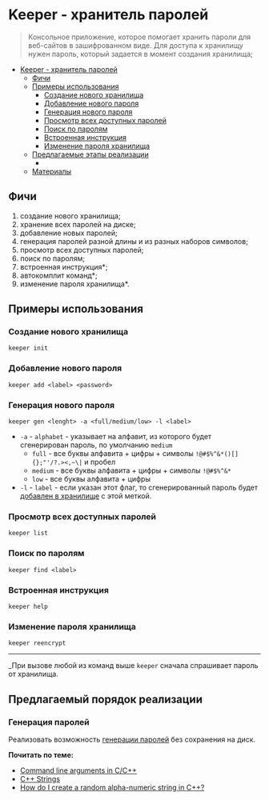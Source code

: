 # Keeper - хранитель паролей

> Консольное приложение, которое помогает хранить пароли для веб-сайтов в зашифрованном виде. Для доступа к хранилищу нужен пароль, который задается в момент создания хранилища;

- [Keeper - хранитель паролей](#keeper---хранитель-паролей)
  - [Фичи](#фичи)
  - [Примеры использования](#примеры-использования)
    - [Создание нового хранилища](#создание-нового-хранилища)
    - [Добавление нового пароля](#добавление-нового-пароля)
    - [Генерация нового пароля](#генерация-нового-пароля)
    - [Просмотр всех доступных паролей](#просмотр-всех-доступных-паролей)
    - [Поиск по паролям](#поиск-по-паролям)
    - [Встроенная инструкция](#встроенная-инструкция)
    - [Изменение пароля хранилища](#изменение-пароля-хранилища)
  - [Предлагаемые этапы реализации](#предлагаемые-этапы-реализации)
    - [](#)
  - [Материалы](#материалы)

## Фичи

1. создание нового хранилища;
1. хранение всех паролей на диске;
1. добавление новых паролей;
1. генерация паролей разной длины и из разных наборов символов;
1. просмотр всех доступных паролей;
1. поиск по паролям; 
1. встроенная инструкция*;
1. автокомплит команд*;
1. изменение пароля хранилища*.

## Примеры использования

### Создание нового хранилища

```shell
keeper init
```

### Добавление нового пароля

```shell
keeper add <label> <password>
```

### Генерация нового пароля

```shell
keeper gen <lenght> -a <full/medium/low> -l <label>
```

- `-a` - `alphabet` - указывает на алфавит, из которого будет сгенерирован пароль, по умолчанию `medium`
    - `full` - все буквы алфавита + цифры + символы `!@#$%^&*()[]{};"'/?.><,~\|` и пробел
    - `medium` - все буквы алфавита + цифры + символы `!@#$%^&*`
    - `low` - все буквы алфавита + цифры
- `-l` - `label` - если указан этот флаг, то сгенерированный пароль будет [добавлен в хранилище](#добавление-нового-пароля) с этой меткой.

### Просмотр всех доступных паролей

```shell
keeper list
```

### Поиск по паролям

```shell
keeper find <label>
```

### Встроенная инструкция

```shell
keeper help
```

### Изменение пароля хранилища

```shell
keeper reencrypt
```

---

_При вызове любой из команд выше `keeper` сначала спрашивает пароль от хранилища.

## Предлагаемый порядок реализации

### Генерация паролей

Реализовать возможность [генерации паролей](#генерация-паролей) без сохранения на диск.

__Почитать по теме:__
- [Command line arguments in C/C++](https://www.geeksforgeeks.org/command-line-arguments-in-c-cpp/)
- [C++ Strings](https://www.tutorialspoint.com/cplusplus/cpp_strings.htm)
- [How do I create a random alpha-numeric string in C++?](https://stackoverflow.com/questions/440133/how-do-i-create-a-random-alpha-numeric-string-in-c)
